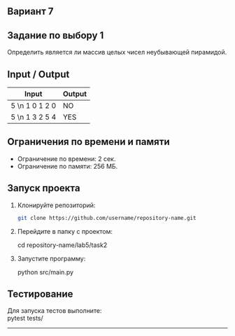 ## Вариант 7

## Задание по выбору 1
Определить является ли массив целых чисел неубывающей пирамидой.

## Input / Output

| Input                    | Output |
|---------------------------|--------|
| 5 \n 1 0 1 2 0         | NO   |
| 5 \n 1 3 2 5 4     |   YES    |

## Ограничения по времени и памяти

- Ограничение по времени: 2 сек.
- Ограничение по памяти: 256 МБ.

## Запуск проекта

1. Клонируйте репозиторий:  
   ```bash
   git clone https://github.com/username/repository-name.git
   
2. Перейдите в папку с проектом:  
   
   cd repository-name/lab5/task2
   
3. Запустите программу:  
   
   python src/main.py
   

## Тестирование
Для запуска тестов выполните:  
pytest tests/

---
